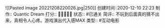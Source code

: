 ![[Pasted image 20221208220026.jpg|250]]
创建时间::2020-12-10 22:23
制作:: Quantic Dream
打分:: 💛💛💛💛💛
状态:: #已通关 
简评:: 不玩到后面真的猜不出来，真相令人心疼。游戏演出代入感MAX
类型:: #互动电影 